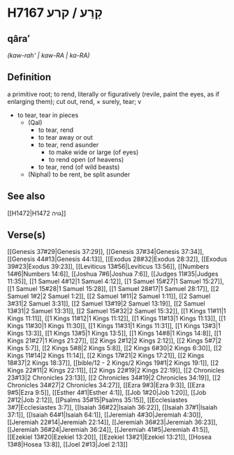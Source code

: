 # H7167 קָרַע / קרע

## qâraʻ

_(kaw-rah' | kaw-RA | ka-RA)_

## Definition

a primitive root; to rend, literally or figuratively (revile, paint the eyes, as if enlarging them); cut out, rend, × surely, tear; v

- to tear, tear in pieces
  - (Qal)
    - to tear, rend
    - to tear away or out
    - to tear, rend asunder
      - to make wide or large (of eyes)
      - to rend open (of heavens)
    - to tear, rend (of wild beasts)
  - (Niphal) to be rent, be split asunder

## See also

[[H1472|H1472 גויה]]

## Verse(s)

[[Genesis 37#29|Genesis 37:29]], [[Genesis 37#34|Genesis 37:34]], [[Genesis 44#13|Genesis 44:13]], [[Exodus 28#32|Exodus 28:32]], [[Exodus 39#23|Exodus 39:23]], [[Leviticus 13#56|Leviticus 13:56]], [[Numbers 14#6|Numbers 14:6]], [[Joshua 7#6|Joshua 7:6]], [[Judges 11#35|Judges 11:35]], [[1 Samuel 4#12|1 Samuel 4:12]], [[1 Samuel 15#27|1 Samuel 15:27]], [[1 Samuel 15#28|1 Samuel 15:28]], [[1 Samuel 28#17|1 Samuel 28:17]], [[2 Samuel 1#2|2 Samuel 1:2]], [[2 Samuel 1#11|2 Samuel 1:11]], [[2 Samuel 3#31|2 Samuel 3:31]], [[2 Samuel 13#19|2 Samuel 13:19]], [[2 Samuel 13#31|2 Samuel 13:31]], [[2 Samuel 15#32|2 Samuel 15:32]], [[1 Kings 11#11|1 Kings 11:11]], [[1 Kings 11#12|1 Kings 11:12]], [[1 Kings 11#13|1 Kings 11:13]], [[1 Kings 11#30|1 Kings 11:30]], [[1 Kings 11#31|1 Kings 11:31]], [[1 Kings 13#3|1 Kings 13:3]], [[1 Kings 13#5|1 Kings 13:5]], [[1 Kings 14#8|1 Kings 14:8]], [[1 Kings 21#27|1 Kings 21:27]], [[2 Kings 2#12|2 Kings 2:12]], [[2 Kings 5#7|2 Kings 5:7]], [[2 Kings 5#8|2 Kings 5:8]], [[2 Kings 6#30|2 Kings 6:30]], [[2 Kings 11#14|2 Kings 11:14]], [[2 Kings 17#21|2 Kings 17:21]], [[2 Kings 18#37|2 Kings 18:37]], [[bible/12 - 2 Kings/2 Kings 19#1|2 Kings 19:1]], [[2 Kings 22#11|2 Kings 22:11]], [[2 Kings 22#19|2 Kings 22:19]], [[2 Chronicles 23#13|2 Chronicles 23:13]], [[2 Chronicles 34#19|2 Chronicles 34:19]], [[2 Chronicles 34#27|2 Chronicles 34:27]], [[Ezra 9#3|Ezra 9:3]], [[Ezra 9#5|Ezra 9:5]], [[Esther 4#1|Esther 4:1]], [[Job 1#20|Job 1:20]], [[Job 2#12|Job 2:12]], [[Psalms 35#15|Psalms 35:15]], [[Ecclesiastes 3#7|Ecclesiastes 3:7]], [[Isaiah 36#22|Isaiah 36:22]], [[Isaiah 37#1|Isaiah 37:1]], [[Isaiah 64#1|Isaiah 64:1]], [[Jeremiah 4#30|Jeremiah 4:30]], [[Jeremiah 22#14|Jeremiah 22:14]], [[Jeremiah 36#23|Jeremiah 36:23]], [[Jeremiah 36#24|Jeremiah 36:24]], [[Jeremiah 41#5|Jeremiah 41:5]], [[Ezekiel 13#20|Ezekiel 13:20]], [[Ezekiel 13#21|Ezekiel 13:21]], [[Hosea 13#8|Hosea 13:8]], [[Joel 2#13|Joel 2:13]]